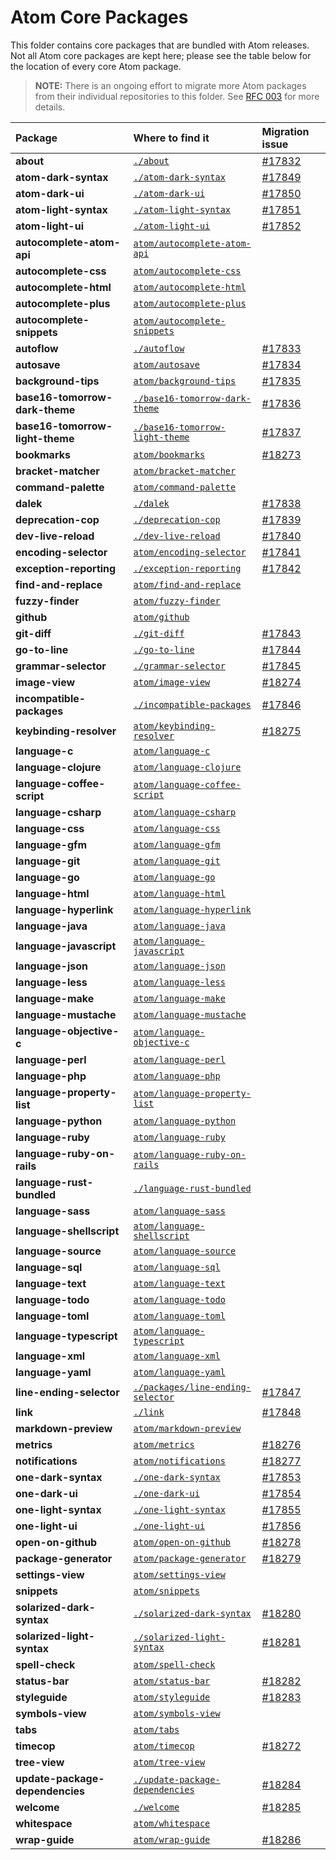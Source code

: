 # Atom Core Packages

This folder contains core packages that are bundled with Atom releases. Not all Atom core packages are kept here; please see the table below for the location of every core Atom package.

> **NOTE:** There is an ongoing effort to migrate more Atom packages from their individual repositories to this folder. See [RFC 003](https://github.com/atom/atom/blob/master/docs/rfcs/003-consolidate-core-packages.md) for more details.

| Package | Where to find it | Migration issue |
| :--- | :--- | :--- |
| **about** | [`./about`](about/) | [\#17832](https://github.com/atom/atom/issues/17832) |
| **atom-dark-syntax** | [`./atom-dark-syntax`](atom-dark-syntax/) | [\#17849](https://github.com/atom/atom/issues/17849) |
| **atom-dark-ui** | [`./atom-dark-ui`](atom-dark-ui/) | [\#17850](https://github.com/atom/atom/issues/17850) |
| **atom-light-syntax** | [`./atom-light-syntax`](atom-light-syntax/) | [\#17851](https://github.com/atom/atom/issues/17851) |
| **atom-light-ui** | [`./atom-light-ui`](atom-light-ui/) | [\#17852](https://github.com/atom/atom/issues/17852) |
| **autocomplete-atom-api** | [`atom/autocomplete-atom-api`](https://github.com/atom/autocomplete-atom-api) |  |
| **autocomplete-css** | [`atom/autocomplete-css`](https://github.com/atom/autocomplete-css) |  |
| **autocomplete-html** | [`atom/autocomplete-html`](https://github.com/atom/autocomplete-html) |  |
| **autocomplete-plus** | [`atom/autocomplete-plus`](https://github.com/atom/autocomplete-plus) |  |
| **autocomplete-snippets** | [`atom/autocomplete-snippets`](https://github.com/atom/autocomplete-snippets) |  |
| **autoflow** | [`./autoflow`](autoflow/) | [\#17833](https://github.com/atom/atom/issues/17833) |
| **autosave** | [`atom/autosave`](https://github.com/atom/autosave) | [\#17834](https://github.com/atom/atom/issues/17834) |
| **background-tips** | [`atom/background-tips`](https://github.com/atom/background-tips) | [\#17835](https://github.com/atom/atom/issues/17835) |
| **base16-tomorrow-dark-theme** | [`./base16-tomorrow-dark-theme`](base16-tomorrow-dark-theme/) | [\#17836](https://github.com/atom/atom/issues/17836) |
| **base16-tomorrow-light-theme** | [`./base16-tomorrow-light-theme`](base16-tomorrow-light-theme/) | [\#17837](https://github.com/atom/atom/issues/17837) |
| **bookmarks** | [`atom/bookmarks`](https://github.com/atom/bookmarks) | [\#18273](https://github.com/atom/atom/issues/18273) |
| **bracket-matcher** | [`atom/bracket-matcher`](https://github.com/atom/bracket-matcher) |  |
| **command-palette** | [`atom/command-palette`](https://github.com/atom/command-palette) |  |
| **dalek** | [`./dalek`](dalek/) | [\#17838](https://github.com/atom/atom/issues/17838) |
| **deprecation-cop** | [`./deprecation-cop`](deprecation-cop/) | [\#17839](https://github.com/atom/atom/issues/17839) |
| **dev-live-reload** | [`./dev-live-reload`](dev-live-reload/) | [\#17840](https://github.com/atom/atom/issues/17840) |
| **encoding-selector** | [`atom/encoding-selector`](https://github.com/atom/encoding-selector) | [\#17841](https://github.com/atom/atom/issues/17841) |
| **exception-reporting** | [`./exception-reporting`](exception-reporting/) | [\#17842](https://github.com/atom/atom/issues/17842) |
| **find-and-replace** | [`atom/find-and-replace`](https://github.com/atom/find-and-replace) |  |
| **fuzzy-finder** | [`atom/fuzzy-finder`](https://github.com/atom/fuzzy-finder) |  |
| **github** | [`atom/github`](https://github.com/atom/github) |  |
| **git-diff** | [`./git-diff`](git-diff/) | [\#17843](https://github.com/atom/atom/issues/17843) |
| **go-to-line** | [`./go-to-line`](go-to-line/) | [\#17844](https://github.com/atom/atom/issues/17844) |
| **grammar-selector** | [`./grammar-selector`](grammar-selector.md) | [\#17845](https://github.com/atom/atom/issues/17845) |
| **image-view** | [`atom/image-view`](https://github.com/atom/image-view) | [\#18274](https://github.com/atom/atom/issues/18274) |
| **incompatible-packages** | [`./incompatible-packages`](incompatible-packages/) | [\#17846](https://github.com/atom/atom/issues/17846) |
| **keybinding-resolver** | [`atom/keybinding-resolver`](https://github.com/atom/keybinding-resolver) | [\#18275](https://github.com/atom/atom/issues/18275) |
| **language-c** | [`atom/language-c`](https://github.com/atom/language-c) |  |
| **language-clojure** | [`atom/language-clojure`](https://github.com/atom/language-clojure) |  |
| **language-coffee-script** | [`atom/language-coffee-script`](https://github.com/atom/language-coffee-script) |  |
| **language-csharp** | [`atom/language-csharp`](https://github.com/atom/language-csharp) |  |
| **language-css** | [`atom/language-css`](https://github.com/atom/language-css) |  |
| **language-gfm** | [`atom/language-gfm`](https://github.com/atom/language-gfm) |  |
| **language-git** | [`atom/language-git`](https://github.com/atom/language-git) |  |
| **language-go** | [`atom/language-go`](https://github.com/atom/language-go) |  |
| **language-html** | [`atom/language-html`](https://github.com/atom/language-html) |  |
| **language-hyperlink** | [`atom/language-hyperlink`](https://github.com/atom/language-hyperlink) |  |
| **language-java** | [`atom/language-java`](https://github.com/atom/language-java) |  |
| **language-javascript** | [`atom/language-javascript`](https://github.com/atom/language-javascript) |  |
| **language-json** | [`atom/language-json`](https://github.com/atom/language-json) |  |
| **language-less** | [`atom/language-less`](https://github.com/atom/language-less) |  |
| **language-make** | [`atom/language-make`](https://github.com/atom/language-make) |  |
| **language-mustache** | [`atom/language-mustache`](https://github.com/atom/language-mustache) |  |
| **language-objective-c** | [`atom/language-objective-c`](https://github.com/atom/language-objective-c) |  |
| **language-perl** | [`atom/language-perl`](https://github.com/atom/language-perl) |  |
| **language-php** | [`atom/language-php`](https://github.com/atom/language-php) |  |
| **language-property-list** | [`atom/language-property-list`](https://github.com/atom/language-property-list) |  |
| **language-python** | [`atom/language-python`](https://github.com/atom/language-python) |  |
| **language-ruby** | [`atom/language-ruby`](https://github.com/atom/language-ruby) |  |
| **language-ruby-on-rails** | [`atom/language-ruby-on-rails`](https://github.com/atom/language-ruby-on-rails) |  |
| **language-rust-bundled** | [`./language-rust-bundled`](language-rust-bundled.md) |  |
| **language-sass** | [`atom/language-sass`](https://github.com/atom/language-sass) |  |
| **language-shellscript** | [`atom/language-shellscript`](https://github.com/atom/language-shellscript) |  |
| **language-source** | [`atom/language-source`](https://github.com/atom/language-source) |  |
| **language-sql** | [`atom/language-sql`](https://github.com/atom/language-sql) |  |
| **language-text** | [`atom/language-text`](https://github.com/atom/language-text) |  |
| **language-todo** | [`atom/language-todo`](https://github.com/atom/language-todo) |  |
| **language-toml** | [`atom/language-toml`](https://github.com/atom/language-toml) |  |
| **language-typescript** | [`atom/language-typescript`](https://github.com/atom/language-typescript) |  |
| **language-xml** | [`atom/language-xml`](https://github.com/atom/language-xml) |  |
| **language-yaml** | [`atom/language-yaml`](https://github.com/atom/language-yaml) |  |
| **line-ending-selector** | [`./packages/line-ending-selector`](line-ending-selector/) | [\#17847](https://github.com/atom/atom/issues/17847) |
| **link** | [`./link`](link/) | [\#17848](https://github.com/atom/atom/issues/17848) |
| **markdown-preview** | [`atom/markdown-preview`](https://github.com/atom/markdown-preview) |  |
| **metrics** | [`atom/metrics`](https://github.com/atom/metrics) | [\#18276](https://github.com/atom/atom/issues/18276) |
| **notifications** | [`atom/notifications`](https://github.com/atom/notifications) | [\#18277](https://github.com/atom/atom/issues/18277) |
| **one-dark-syntax** | [`./one-dark-syntax`](one-dark-syntax/) | [\#17853](https://github.com/atom/atom/issues/17853) |
| **one-dark-ui** | [`./one-dark-ui`](one-dark-ui/) | [\#17854](https://github.com/atom/atom/issues/17854) |
| **one-light-syntax** | [`./one-light-syntax`](one-light-syntax/) | [\#17855](https://github.com/atom/atom/issues/17855) |
| **one-light-ui** | [`./one-light-ui`](one-light-ui/) | [\#17856](https://github.com/atom/atom/issues/17856) |
| **open-on-github** | [`atom/open-on-github`](https://github.com/atom/open-on-github) | [\#18278](https://github.com/atom/atom/issues/18278) |
| **package-generator** | [`atom/package-generator`](https://github.com/atom/package-generator) | [\#18279](https://github.com/atom/atom/issues/18279) |
| **settings-view** | [`atom/settings-view`](https://github.com/atom/settings-view) |  |
| **snippets** | [`atom/snippets`](https://github.com/atom/snippets) |  |
| **solarized-dark-syntax** | [`./solarized-dark-syntax`](solarized-dark-syntax/) | [\#18280](https://github.com/atom/atom/issues/18280) |
| **solarized-light-syntax** | [`./solarized-light-syntax`](solarized-light-syntax/) | [\#18281](https://github.com/atom/atom/issues/18281) |
| **spell-check** | [`atom/spell-check`](https://github.com/atom/spell-check) |  |
| **status-bar** | [`atom/status-bar`](https://github.com/atom/status-bar) | [\#18282](https://github.com/atom/atom/issues/18282) |
| **styleguide** | [`atom/styleguide`](https://github.com/atom/styleguide) | [\#18283](https://github.com/atom/atom/issues/18283) |
| **symbols-view** | [`atom/symbols-view`](https://github.com/atom/symbols-view) |  |
| **tabs** | [`atom/tabs`](https://github.com/atom/tabs) |  |
| **timecop** | [`atom/timecop`](https://github.com/atom/timecop) | [\#18272](https://github.com/atom/atom/issues/18272) |
| **tree-view** | [`atom/tree-view`](https://github.com/atom/tree-view) |  |
| **update-package-dependencies** | [`./update-package-dependencies`](update-package-dependencies/) | [\#18284](https://github.com/atom/atom/issues/18284) |
| **welcome** | [`./welcome`](welcome/) | [\#18285](https://github.com/atom/atom/issues/18285) |
| **whitespace** | [`atom/whitespace`](https://github.com/atom/whitespace) |  |
| **wrap-guide** | [`atom/wrap-guide`](https://github.com/atom/wrap-guide) | [\#18286](https://github.com/atom/atom/issues/18286) |

